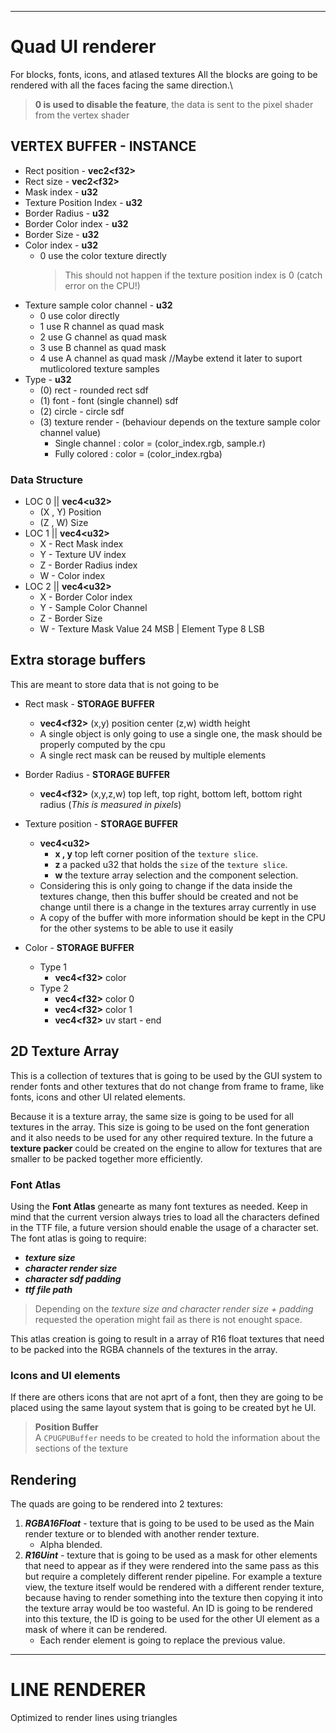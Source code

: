 ___
# Quad UI renderer

For blocks, fonts, icons, and atlased textures
All the blocks are going to be rendered with all the faces facing the same direction.\
> **0 is used to disable the feature**, the data is sent to the pixel shader from the vertex shader

## VERTEX BUFFER - INSTANCE

* Rect position - **vec2\<f32\>**
* Rect size - **vec2\<f32\>**
* Mask index - **u32**
* Texture Position Index - **u32**
* Border Radius - **u32**
* Border Color index - **u32**
* Border Size - **u32**
* Color index - **u32**
	- 0 use the color texture directly 
		>This should not happen if the texture position index is 0 (catch error on the CPU!)
* Texture sample color channel - **u32**
	- 0 use color directly
	- 1 use R channel as quad mask
	- 2 use G channel as quad mask
	- 3 use B channel as quad mask
	- 4 use A channel as quad mask
	//Maybe extend it later to suport mutlicolored texture samples
* Type - **u32**
	- (0) rect - rounded rect sdf
	- (1) font - font (single channel) sdf
	- (2) circle - circle sdf
	- (3) texture render - (behaviour depends on the texture sample color channel value)
		- Single channel : color = (color_index.rgb, sample.r)
		- Fully colored : color = (color_index.rgba)

### Data Structure

- LOC 0 || **vec4\<u32\>**
	- (X , Y) Position
	- (Z , W) Size
- LOC 1 || **vec4\<u32\>**
	- X - Rect Mask index
	- Y - Texture UV index
	- Z - Border Radius index
	- W - Color index
- LOC 2 || **vec4\<u32\>**
	- X - Border Color index
	- Y - Sample Color Channel
	- Z - Border Size
	- W - Texture Mask Value 24 MSB | Element Type 8 LSB

## Extra storage buffers

This are meant to store data that is not going to be 

* Rect mask - **STORAGE BUFFER**
	
	- **vec4\<f32\>** (x,y) position center (z,w) width height
	- A single object is only going to use a single one, the mask should be properly computed by the cpu
	- A single rect mask can be reused by multiple elements

* Border Radius - **STORAGE BUFFER**
	- **vec4\<f32\>** (x,y,z,w) top left, top right, bottom left, bottom right radius (_This is measured in pixels_)

* Texture position - **STORAGE BUFFER**
	
	- **vec4\<u32\>** 
		- **x , y** top left corner position of the `texture slice`.
		- **z** a packed u32 that holds the `size` of the `texture slice`.
		- **w** the texture array selection and the component selection.
	- Considering this is only going to change if the data inside the textures change, then this buffer should be created and not be change until there is a change in the textures array currently in use 
	- A copy of the buffer with more information should be kept in the CPU for the other systems to be able to use it easily

* Color - **STORAGE BUFFER**
	- Type 1
		- **vec4\<f32\>** color
	- Type 2
		- **vec4\<f32\>** color 0
		- **vec4\<f32\>** color 1
		- **vec4\<f32\>** uv start - end

## 2D Texture Array

This is a collection of textures that is going to be used by the GUI system to render fonts and other textures that do not change from frame to frame, like fonts, icons and other UI related elements.

Because it is a texture array, the same size is going to be used for all textures in the array. This size is going to be used on the font generation and it also needs to be used for any other required texture. In the future a **texture packer** could be created on the engine to allow for textures that are smaller to be packed together more efficiently.

### Font Atlas
Using the **Font Atlas** genearte as many font textures as needed. Keep in mind that the current version always tries to load all the characters defined in the TTF file, a future version should enable the usage of a character set. The font atlas is going to require:
- ***texture size***
- ***character render size***
- ***character sdf padding***
- ***ttf file path*** 

> Depending on the _texture size and character render size + padding_ requested the operation might fail as there is not enought space.

This atlas creation is going to result in a array of R16 float textures that need to be packed into the RGBA channels of the textures in the array.

### Icons and UI elements
If there are others icons that are not aprt of a font, then they are going to be placed using the same layout system that is going to be created byt he UI.

> **Position Buffer**\
A `CPUGPUBuffer` needs to be created to hold the information about the sections of the texture

## Rendering
The quads are going to be rendered into 2 textures:
1. ***RGBA16Float*** - texture that is going to be used to be used as the Main render texture or to blended with another render texture.
	- Alpha blended.
2. ***R16Uint*** - texture that is going to be used as a mask for other elements that need to appear as if they were rendered into the same pass as this but require a completely different render pipeline. For example a texture view, the texture itself would be rendered with a different render texture, because having to render something into the texture then copying it into the texture array would be too wasteful. An ID is going to be rendered into this texture, the ID is going to be used for the other UI element as a mask of where it can be rendered.
	- Each render element is going to replace the previous value.
___
# LINE RENDERER

Optimized to render lines using triangles